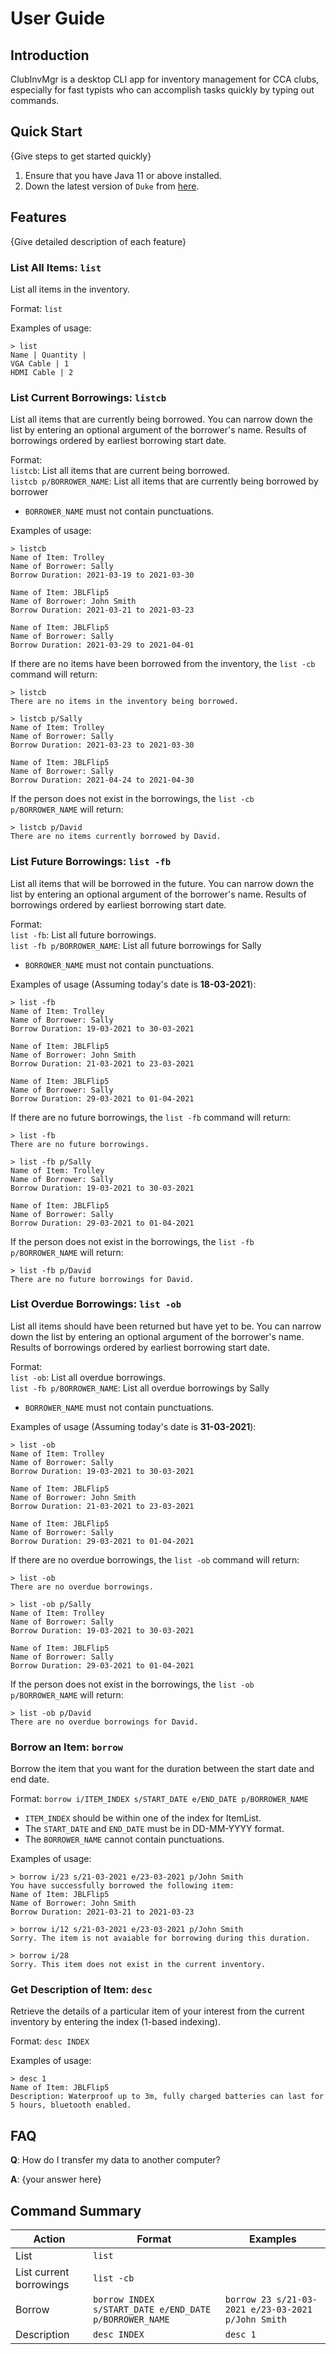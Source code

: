 # User Guide

## Introduction

ClubInvMgr is a desktop CLI app for inventory management for CCA clubs, especially for fast typists who can accomplish tasks quickly by typing out commands.

## Quick Start

{Give steps to get started quickly}

1. Ensure that you have Java 11 or above installed.
1. Down the latest version of `Duke` from [here](http://link.to/duke).

## Features 

{Give detailed description of each feature}

### List All Items: `list`
List all items in the inventory.

Format: `list`

Examples of usage:
```
> list
Name | Quantity	|
VGA Cable | 1 
HDMI Cable | 2
```


### List Current Borrowings: `listcb`
List all items that are currently being borrowed. You can narrow down the list by entering an optional argument of the borrower's name. Results of borrowings ordered by earliest borrowing start date.

Format:   
`listcb`: List all items that are current being borrowed.  
`listcb p/BORROWER_NAME`: List all items that are currently being borrowed by borrower
* `BORROWER_NAME` must not contain punctuations.

Examples of usage:
```
> listcb
Name of Item: Trolley
Name of Borrower: Sally
Borrow Duration: 2021-03-19 to 2021-03-30

Name of Item: JBLFlip5
Name of Borrower: John Smith
Borrow Duration: 2021-03-21 to 2021-03-23

Name of Item: JBLFlip5
Name of Borrower: Sally
Borrow Duration: 2021-03-29 to 2021-04-01
```
If there are no items have been borrowed from the inventory, the `list -cb` command will return:
```
> listcb
There are no items in the inventory being borrowed.
```

```
> listcb p/Sally
Name of Item: Trolley
Name of Borrower: Sally
Borrow Duration: 2021-03-23 to 2021-03-30

Name of Item: JBLFlip5
Name of Borrower: Sally
Borrow Duration: 2021-04-24 to 2021-04-30
```
If the person does not exist in the borrowings, the `list -cb p/BORROWER_NAME` will return:
```
> listcb p/David
There are no items currently borrowed by David.
```


### List Future Borrowings: `list -fb`
List all items that will be borrowed in the future. You can narrow down the list by entering an optional argument of the borrower's name. Results of borrowings ordered by earliest borrowing start date.

Format:   
`list -fb`: List all future borrowings.  
`list -fb p/BORROWER_NAME`: List all future borrowings for Sally
* `BORROWER_NAME` must not contain punctuations.

Examples of usage (Assuming today's date is **18-03-2021**):
```
> list -fb
Name of Item: Trolley
Name of Borrower: Sally
Borrow Duration: 19-03-2021 to 30-03-2021

Name of Item: JBLFlip5
Name of Borrower: John Smith
Borrow Duration: 21-03-2021 to 23-03-2021

Name of Item: JBLFlip5
Name of Borrower: Sally
Borrow Duration: 29-03-2021 to 01-04-2021
```
If there are no future borrowings, the `list -fb` command will return:
```
> list -fb
There are no future borrowings.
```

```
> list -fb p/Sally
Name of Item: Trolley
Name of Borrower: Sally
Borrow Duration: 19-03-2021 to 30-03-2021

Name of Item: JBLFlip5
Name of Borrower: Sally
Borrow Duration: 29-03-2021 to 01-04-2021
```
If the person does not exist in the borrowings, the `list -fb p/BORROWER_NAME` will return:
```
> list -fb p/David
There are no future borrowings for David.
```


### List Overdue Borrowings: `list -ob`
List all items should have been returned but have yet to be. You can narrow down the list by entering an optional argument of the borrower's name. Results of borrowings ordered by earliest borrowing start date.

Format:   
`list -ob`: List all overdue borrowings.  
`list -fb p/BORROWER_NAME`: List all overdue borrowings by Sally
* `BORROWER_NAME` must not contain punctuations.

Examples of usage (Assuming today's date is **31-03-2021**):
```
> list -ob
Name of Item: Trolley
Name of Borrower: Sally
Borrow Duration: 19-03-2021 to 30-03-2021

Name of Item: JBLFlip5
Name of Borrower: John Smith
Borrow Duration: 21-03-2021 to 23-03-2021

Name of Item: JBLFlip5
Name of Borrower: Sally
Borrow Duration: 29-03-2021 to 01-04-2021
```
If there are no overdue borrowings, the `list -ob` command will return:
```
> list -ob
There are no overdue borrowings.
```

```
> list -ob p/Sally
Name of Item: Trolley
Name of Borrower: Sally
Borrow Duration: 19-03-2021 to 30-03-2021

Name of Item: JBLFlip5
Name of Borrower: Sally
Borrow Duration: 29-03-2021 to 01-04-2021
```
If the person does not exist in the borrowings, the `list -ob p/BORROWER_NAME` will return:
```
> list -ob p/David
There are no overdue borrowings for David.
```


### Borrow an Item: `borrow`
Borrow the item that you want for the duration between the start date and end date.

Format: `borrow i/ITEM_INDEX s/START_DATE e/END_DATE p/BORROWER_NAME`
* `ITEM_INDEX` should be within one of the index for ItemList.
* The `START_DATE` and `END_DATE` must be in DD-MM-YYYY format.
* The `BORROWER_NAME` cannot contain punctuations.

Examples of usage:
```
> borrow i/23 s/21-03-2021 e/23-03-2021 p/John Smith
You have successfully borrowed the following item:
Name of Item: JBLFlip5
Name of Borrower: John Smith
Borrow Duration: 2021-03-21 to 2021-03-23
```

```
> borrow i/12 s/21-03-2021 e/23-03-2021 p/John Smith
Sorry. The item is not avaiable for borrowing during this duration.
```

```
> borrow i/28
Sorry. This item does not exist in the current inventory.
```

### Get Description of Item: `desc`
Retrieve the details of a particular item of your interest from the current inventory by entering the index (1-based indexing).

Format: `desc INDEX`

Examples of usage:
```
> desc 1
Name of Item: JBLFlip5
Description: Waterproof up to 3m, fully charged batteries can last for 5 hours, bluetooth enabled.
```

## FAQ

**Q**: How do I transfer my data to another computer? 

**A**: {your answer here}

## Command Summary

| Action                  | Format                                                 | Examples                                           |
|-------------------------|--------------------------------------------------------|----------------------------------------------------|
| List                    | `list`                                                 ||
| List current borrowings | `list -cb`                                             ||
| Borrow                  | `borrow INDEX s/START_DATE e/END_DATE p/BORROWER_NAME` | `borrow 23 s/21-03-2021 e/23-03-2021 p/John Smith` |
| Description             | `desc INDEX`                                           | `desc 1`                                           |

